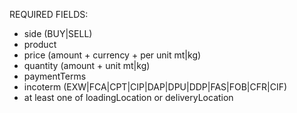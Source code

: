 REQUIRED FIELDS:
- side (BUY|SELL)
- product
- price (amount + currency + per unit mt|kg)
- quantity (amount + unit mt|kg)
- paymentTerms
- incoterm (EXW|FCA|CPT|CIP|DAP|DPU|DDP|FAS|FOB|CFR|CIF)
- at least one of loadingLocation or deliveryLocation